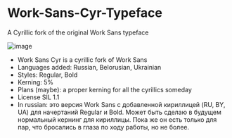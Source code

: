 # Work-Sans-Cyr-Typeface
A Cyrillic fork of the original Work Sans typeface

![image](https://github.com/user-attachments/assets/6ad7adc4-943b-4cf7-bfa9-bc04f6718b9c)

- Work Sans Cyr is a cyrillic fork of Work Sans
- Languages added: Russian, Belorusian, Ukrainian
- Styles: Regular, Bold
- Kerning: 5%
- Plans (maybe): a proper kerning for all the cyrillics someday
- License SIL 1.1
- In russian: это версия Work Sans с добавленной кириллицей (RU, BY, UA) для начертаний Regular и Bold. Может быть cделаю в будущем нормальный кернинг для кириллицы. Пока же он есть только для пар, что бросались в глаза по ходу работы, но не более.

